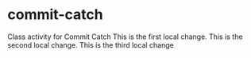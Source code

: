 # commit-catch
Class activity for Commit Catch
This is the first local change.
This is the second local change.
This is the third local change